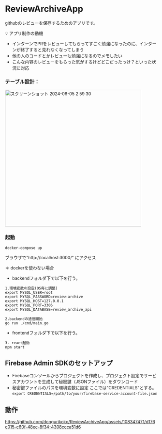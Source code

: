 # ReviewArchiveApp
githubのレビューを保存するためのアプリです。

💡 アプリ制作の動機
- インターンでPRをレビューしてもらってすごく勉強になったのに、インターンが終了すると見れなくなってしまう
- 他の人のコードとかレビューも勉強になるのでメモしたい
- こんな内容のレビューをもらった気がするけどどこだったっけ？といった状況に対応


### テーブル設計：

<img width="450" alt="スクリーンショット 2024-06-05 2 59 30" src="https://github.com/dongurikoko/ReviewArchiveApp/assets/108347471/db720373-9f5b-45d9-8f90-63c9408e9f13">


### 起動
`docker-compose up`

ブラウザで"http://localhost:3000/"
にアクセス


＊ dockerを使わない場合

- backendフォルダ下で以下を行う。
```
1.環境変数の設定(OS毎に調整)
export MYSQL_USER=root
export MYSQL_PASSWORD=review-archive
export MYSQL_HOST=127.0.0.1
export MYSQL_PORT=3306                                           
export MYSQL_DATABASE=review_archive_api

2.backendの通信開始
go run ./cmd/main.go
```
- frontendフォルダ下で以下を行う。

```
3. react起動
npm start
```

## Firebase Admin SDKのセットアップ  
- Firebaseコンソールからプロジェクトを作成し、プロジェクト設定でサービスアカウントを生成して秘密鍵（JSONファイル）をダウンロード  
- 秘密鍵ファイルのパスを環境変数に設定
ここでは"CREDENTIALS"とする。  
`export CREDENTIALS=/path/to/your/firebase-service-account-file.json`

## 動作

https://github.com/dongurikoko/ReviewArchiveApp/assets/108347471/d176c015-c60f-48ec-8f34-4308ccca51d6


